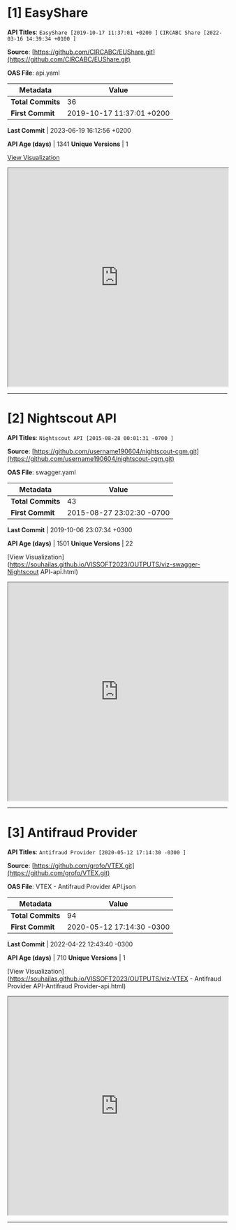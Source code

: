 # [1] EasyShare

**API Titles**: `EasyShare [2019-10-17 11:37:01 +0200
]` `CIRCABC Share [2022-03-16 14:39:34 +0100
]` 

**Source**: [https://github.com/CIRCABC/EUShare.git](https://github.com/CIRCABC/EUShare.git)

**OAS File**: api.yaml

Metadata            | Value
--------------------|-------------------------
**Total Commits**   | 36
**First Commit**    | 2019-10-17 11:37:01 +0200

**Last Commit**     | 2023-06-19 16:12:56 +0200

**API Age (days)**  | 1341
**Unique Versions** | 1

[View Visualization](https://souhailas.github.io/VISSOFT2023/OUTPUTS/viz-api-EasyShare-api.html)

<div><iframe src="https://souhailas.github.io/VISSOFT2023//OUTPUTS/viz-api-EasyShare-api.html#visualizations" width="100%" height="500px"></iframe></div>

------------------

# [2] Nightscout API

**API Titles**: `Nightscout API [2015-08-28 00:01:31 -0700
]` 

**Source**: [https://github.com/username190604/nightscout-cgm.git](https://github.com/username190604/nightscout-cgm.git)

**OAS File**: swagger.yaml

Metadata            | Value
--------------------|-------------------------
**Total Commits**   | 43
**First Commit**    | 2015-08-27 23:02:30 -0700

**Last Commit**     | 2019-10-06 23:07:34 +0300

**API Age (days)**  | 1501
**Unique Versions** | 22

[View Visualization](https://souhailas.github.io/VISSOFT2023/OUTPUTS/viz-swagger-Nightscout API-api.html)

<div><iframe src="https://souhailas.github.io/VISSOFT2023//OUTPUTS/viz-swagger-Nightscout API-api.html#visualizations" width="100%" height="500px"></iframe></div>

------------------

# [3] Antifraud Provider

**API Titles**: `Antifraud Provider [2020-05-12 17:14:30 -0300
]` 

**Source**: [https://github.com/grofo/VTEX.git](https://github.com/grofo/VTEX.git)

**OAS File**: VTEX - Antifraud Provider API.json

Metadata            | Value
--------------------|-------------------------
**Total Commits**   | 94
**First Commit**    | 2020-05-12 17:14:30 -0300

**Last Commit**     | 2022-04-22 12:43:40 -0300

**API Age (days)**  | 710
**Unique Versions** | 1

[View Visualization](https://souhailas.github.io/VISSOFT2023/OUTPUTS/viz-VTEX - Antifraud Provider API-Antifraud Provider-api.html)

<div><iframe src="https://souhailas.github.io/VISSOFT2023//OUTPUTS/viz-VTEX - Antifraud Provider API-Antifraud Provider-api.html#visualizations" width="100%" height="500px"></iframe></div>

------------------

